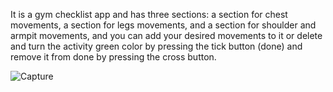 It is a gym checklist app and has three sections: a section for chest movements, a section for legs movements, and a section for shoulder and armpit movements, and you can add your desired movements to it or delete and turn the activity green color by pressing the tick button (done) and remove it from done by pressing the cross button.

![Capture](https://github.com/sadeqran/Gym-Todo/assets/109485162/6d2805d7-35de-4131-a113-34af34e734d6)
